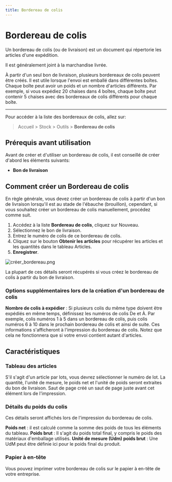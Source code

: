 ```yaml
---
title: Bordereau de colis
---
```


# Bordereau de colis
Un bordereau de colis (ou de livraison) est un document qui répertorie les articles d'une expédition.

Il est généralement joint à la marchandise livrée.

À partir d'un seul bon de livraison, plusieurs bordereaux de colis peuvent être créés. Il est utile lorsque l'envoi est emballé dans différentes boîtes. Chaque boîte peut avoir un poids et un nombre d'articles différents. Par exemple, si vous expédiez 20 chaises dans 4 boîtes, chaque boîte peut contenir 5 chaises avec des bordereaux de colis différents pour chaque boîte.

---

Pour accéder à la liste des bordereaux de colis, allez sur:

> Accueil > Stock > Outils > **Bordereau de colis**

## Prérequis avant utilisation

Avant de créer et d'utiliser un bordereau de colis, il est conseillé de créer d'abord les éléments suivants:

- **Bon de livraison**

## Comment créer un Bordereau de colis

En règle générale, vous devez créer un bordereau de colis à partir d'un bon de livraison lorsqu'il est au stade de l'ébauche (brouillon), cependant, si vous souhaitez créer un bordereau de colis manuellement, procédez comme suit.

1. Accédez à la liste **Bordereau de colis**, cliquez sur Nouveau.
2. Sélectionnez le bon de livraison.
3. Entrez le numéro de colis de ce bordereau de colis.
4. Cliquez sur le bouton **Obtenir les articles** pour récupérer les articles et les quantités dans le tableau Articles.
5. **Enregistrer**.

![créer_bordereau.png](/stocks/packing-slip/créer_bordereau.png)

La plupart de ces détails seront récupérés si vous créez le bordereau de colis à partir du bon de livraison.

### Options supplémentaires lors de la création d'un bordereau de colis 

**Nombre de colis à expédier** : Si plusieurs colis du même type doivent être expédiés en même temps, définissez les numéros de colis De et À. Par exemple, colis numéros 1 à 5 dans un bordereau de colis, puis colis numéros 6 à 10 dans le prochain bordereau de colis et ainsi de suite. Ces informations s'afficheront à l'impression du bordereau de colis. Notez que cela ne fonctionnera que si votre envoi contient autant d'articles.

## Caractéristiques 
### Tableau des articles 

S'il s'agit d'un article par lots, vous devrez sélectionner le numéro de lot.
La quantité, l'unité de mesure, le poids net et l'unité de poids seront extraites du bon de livraison.
Saut de page créé un saut de page juste avant cet élément lors de l'impression.

### Détails du poids du colis 

Ces détails seront affichés lors de l'impression du bordereau de colis.

**Poids net** : il est calculé comme la somme des poids de tous les éléments du tableau. 
**Poids brut** : Il s'agit du poids total final, y compris le poids des matériaux d'emballage utilisés. 
**Unité de mesure (Udm) poids brut** : Une UdM peut être définie ici pour le poids final du produit.

### Papier à en-tête

Vous pouvez imprimer votre bordereau de colis sur le papier à en-tête de votre entreprise.